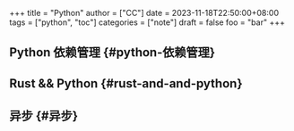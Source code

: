 +++
title = "Python"
author = ["CC"]
date = 2023-11-18T22:50:00+08:00
tags = ["python", "toc"]
categories = ["note"]
draft = false
foo = "bar"
+++

## Python 依赖管理 {#python-依赖管理}


## Rust &amp;&amp; Python {#rust-and-and-python}


## 异步 {#异步}
